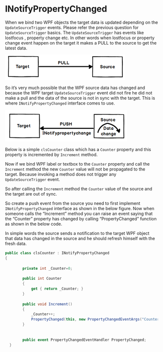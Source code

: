 # INotifyPropertyChanged

When we bind two WPF objects the target data is updated depending on the `UpdateSourceTrigger` events. Please refer the previous question for `UpdateSourceTrigger` basics.
The `UpdateSourceTrigger` has events like lostfocus , property change etc. In other words when lostfocus or property change event happen on the target it makes a PULL to the source to get the latest data.

![Iproperty1](../media/IPropertyNotifyChanged1.png)

So it’s very much possible that the WPF source data has changed and because the WPF target `UpdateSourceTrigger` event did not fire he did not make a pull and the data of the source is not in sync with the target. This is where `INotifyPropertyChanged` interface comes to use.

![Iproperty2](../media/IPropertyNotifyChanged2.png)

Below is a simple `clsCounter` class which has a `Counter` property and this property is incremented by `Increment` method.

Now if we bind WPF label or textbox to the `Counter` property and call the `Increment` method the new `Counter` value will not be propagated to the target. Because invoking a method does not trigger any `UpdateSourceTrigger` event.

So after calling the `Increment` method the `Counter` value of the source and the target are out of sync.

So create a push event from the source you need to first implement `INotifyPropertyChanged` interface as shown in the below figure. Now when someone calls the “Increment” method you can raise an event saying that the “Counter” property has changed by calling “PropertyChanged” function as shown in the below code.

In simple words the source sends a notification to the target WPF object that data has changed in the source and he should refresh himself with the fresh data.

```csharp
public class clsCounter : INotifyPropertyChanged
{

        private int _Counter=0;

        public int Counter
        {
            get { return _Counter; }
        }

        public void Increment()
        {
            _Counter++;
            PropertyChanged(this, new PropertyChangedEventArgs("Counter"));
        }


        public event PropertyChangedEventHandler PropertyChanged;
  }
```
<!--stackedit_data:
eyJoaXN0b3J5IjpbMjA4NzczMjA4LDQzMTM0NjI1LC05NjIzNT
cxNjFdfQ==
-->